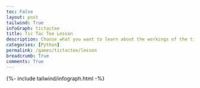 ```yaml
---
toc: False
layout: post
tailwind: True 
infoGraph: tictactoe
title: Tic Tac Toe Lesson
description: Choose what you want to learn about the workings of the tic tac toe game - how to run a Python Notebook, its inner workings, and the code behind the game.
categories: [Python]
permalink: /games/tictactoe/lesson
breadcrumb: True
comments: True
---
```



{%- include tailwind/infograph.html -%}